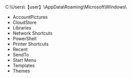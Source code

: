 C:\Users\【user】\AppData\Roaming\Microsoft\Windows\　<br/>
* AccountPictures
* CloudStore
* Libraries
* Network Shortcuts
* PowerShell
* Printer Shortcuts
* Recent
* SendTo
* Start Menu
* Templates
* Themes
